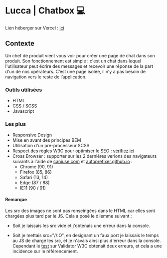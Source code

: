 # Lucca | Chatbox 💻

Lien héberger sur Vercel : [ici](https://code-inky.vercel.app/)

## Contexte

Un chef de produit vient vous voir pour créer une page de chat dans son produit. Son fonctionnement est simple : c'est un chat dans lequel l'utilisateur peut écrire des messages et recevoir une réponse de la part d'un de nos opérateurs. C’est une page isolée, il n’y a pas besoin de navigation vers le reste de l’application.

### Outils utilisées

* HTML
* CSS / SCSS
* Javascript

### Les plus

* Responsive Design
* Mise en avant des principes BEM
* Utilisation d'un pre-processeur SCSS
* Respect des règles W3C pour optimiser le SEO : [vérifiez ici](https://validator.w3.org/nu/?doc=https%3A%2F%2Fcode-inky.vercel.app%2F)
* Cross Browser : supporter sur les 2 dernières verions des navigateurs suivants à l'aide de [caniuse.com](https://caniuse.com/?compare=ie+10,ie+11,edge+87,edge+88,firefox+85,firefox+86,chrome+90,chrome+91,safari+13.1,safari+14,ios_saf+13.4-13.7,ios_saf+14.0-14.3,and_chr+88,and_ff+83&compareCats=CSS,HTML5,JS) et [autoprefixer.github.io](https://autoprefixer.github.io/) :
    - Chrome (90, 91) 
    - Firefox (85, 86) 
    - Safari (13, 14) 
    - Edge (87 / 88)
    - IE11 (90 / 91)



#### Remarque

Les src des images ne sont pas renseingées dans le HTML car elles sont chargées plus tard par le JS. Cela a posé le dilemme suivant :

- Soit je laissais les src vide et j'obtenais une erreur dans la console.

- Soit je mettais src="//:O", en designant un faux port je laissais le temps au JS de chargé les src, et je n'avais ainsi plus d'erreur dans la console. Cependant le [test](https://validator.w3.org/nu/?doc=https%3A%2F%2Fcode-inky.vercel.app%2F) sur Validator W3C obtenait deux erreurs, et cela a une incidence sur le référencement. 

